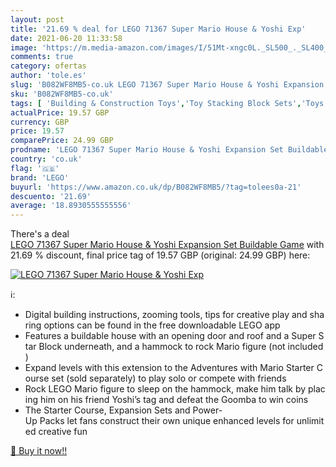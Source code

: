 ```yaml
---
layout: post
title: '21.69 % deal for LEGO 71367 Super Mario House & Yoshi Exp'
date: 2021-06-20 11:33:58
image: 'https://m.media-amazon.com/images/I/51Mt-xngc0L._SL500_._SL400_.jpg'
comments: true
category: ofertas
author: 'tole.es'
slug: 'B082WF8MB5-co.uk LEGO 71367 Super Mario House & Yoshi Expansion Set...'
sku: 'B082WF8MB5-co.uk'
tags: [ 'Building & Construction Toys','Toy Stacking Block Sets','Toys & Games','Toys Store','lego', ]
actualPrice: 19.57 GBP
currency: GBP
price: 19.57
comparePrice: 24.99 GBP
prodname: 'LEGO 71367 Super Mario House & Yoshi Expansion Set Buildable Game'
country: 'co.uk'
flag: '🇬🇧'
brand: 'LEGO'
buyurl: 'https://www.amazon.co.uk/dp/B082WF8MB5/?tag=tolees0a-21'
descuento: '21.69'
average: '18.8930555555556'
---
```


There's a deal [LEGO 71367 Super Mario House & Yoshi Expansion Set Buildable Game](https://www.amazon.co.uk/dp/B082WF8MB5/?tag=tolees0a-21)  with  21.69 % discount, final price tag of  19.57 GBP (original: 24.99 GBP) here:

[![LEGO 71367 Super Mario House & Yoshi Exp](https://m.media-amazon.com/images/I/51Mt-xngc0L._SL500_._SL400_.jpg)](https://www.amazon.co.uk/dp/B082WF8MB5/?tag=tolees0a-21)

ℹ️:

- Digital building instructions, zooming tools, tips for creative play and sharing options can be found in the free downloadable LEGO app
- Features a buildable house with an opening door and roof and a Super Star Block underneath, and a hammock to rock Mario figure (not included)
- Expand levels with this extension to the Adventures with Mario Starter Course set (sold separately) to play solo or compete with friends
- Rock LEGO Mario figure to sleep on the hammock, make him talk by placing him on his friend Yoshi’s tag and defeat the Goomba to win coins
- The Starter Course, Expansion Sets and Power-Up Packs let fans construct their own unique enhanced levels for unlimited creative fun

[🛒 Buy it now!!](https://www.amazon.co.uk/dp/B082WF8MB5/?tag=tolees0a-21)

